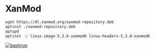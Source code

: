 # XanMod
```bash
wget https://dl.xanmod.org/xanmod-repository.deb
aptinst ./xanmod-repository.deb
aptupd
aptinst -y linux-image-5.3.8-xanmod6 linux-headers-5.3.8-xanmod6
```
[![bashrun](../images/bashrun.png)](br:xanmod)